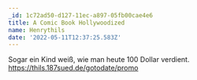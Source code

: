 ```yaml
---
_id: 1c72ad50-d127-11ec-a897-05fb00cae4e6
title: A Comic Book Hollywoodized
name: Henrythils
date: '2022-05-11T12:37:25.583Z'
---
```

Sogar ein Kind weiß, wie man heute 100 Dollar verdient. https://thils.187sued.de/gotodate/promo
